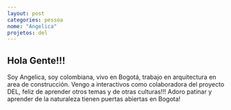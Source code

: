 ```yaml
---
layout: post
categories: pessoa
nome: "Angelica"
projetos: del
---
```


## Hola Gente!!!

Soy Angelica, soy colombiana, vivo en Bogotá, trabajo en arquitectura en area de construcción.  Vengo a interactivos como colaboradora del proyecto DEL, feliz de aprender otros temas y de otras culturas!!!  Adoro patinar y aprender de la naturaleza  tienen puertas abiertas en Bogota! 

